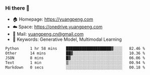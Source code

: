 ### Hi there 👋

- 🏠 Homepage: https://yuangpeng.com
- ☁️ Space: https://onedrive.yuangpeng.com
- 📧 Mail: yuangpeng.cn@gmail.com
- 🌅 Keywords: Generative Model, Multimodal Learning

<!--
**yuangpeng/yuangpeng** is a ✨ _special_ ✨ repository because its `README.md` (this file) appears on your GitHub profile.

Here are some ideas to get you started:

- 🔭 I’m currently working on ...
- 🌱 I’m currently learning ...
- 👯 I’m looking to collaborate on ...
- 🤔 I’m looking for help with ...
- 💬 Ask me about ...
- 📫 How to reach me: ...
- 😄 Pronouns: ...
- ⚡ Fun fact: ...
-->

<!--START_SECTION:waka-->

```txt
Python     1 hr 58 mins    ████████████████████▓░░░░   82.46 %
Other      14 mins         ██▓░░░░░░░░░░░░░░░░░░░░░░   10.36 %
JSON       8 mins          █▓░░░░░░░░░░░░░░░░░░░░░░░   06.06 %
Text       1 min           ▒░░░░░░░░░░░░░░░░░░░░░░░░   00.94 %
Markdown   0 secs          ░░░░░░░░░░░░░░░░░░░░░░░░░   00.18 %
```

<!--END_SECTION:waka-->
